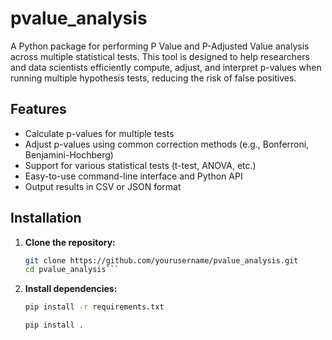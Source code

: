 # pvalue_analysis

A Python package for performing P Value and P-Adjusted Value analysis across multiple statistical tests. This tool is designed to help researchers and data scientists efficiently compute, adjust, and interpret p-values when running multiple hypothesis tests, reducing the risk of false positives.

## Features

- Calculate p-values for multiple tests
- Adjust p-values using common correction methods (e.g., Bonferroni, Benjamini-Hochberg)
- Support for various statistical tests (t-test, ANOVA, etc.)
- Easy-to-use command-line interface and Python API
- Output results in CSV or JSON format

## Installation

1. **Clone the repository:**
   ```sh
   git clone https://github.com/yourusername/pvalue_analysis.git
   cd pvalue_analysis```
   
2. **Install dependencies:**
   ```sh
   pip install -r requirements.txt
   ```
   ```sh   
   pip install .
   ```